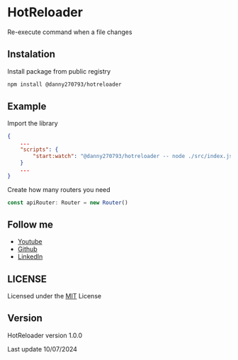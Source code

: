 # HotReloader

Re-execute command when a file changes

## Instalation

Install package from public registry

```bash
npm install @danny270793/hotreloader
```

## Example

Import the library

```json
{
    ...
    "scripts": {
        "start:watch": "@danny270793/hotreloader -- node ./src/index.js"
    }
    ...
}
```

Create how many routers you need

```ts
const apiRouter: Router = new Router()
```

## Follow me

- [Youtube](https://www.youtube.com/channel/UC5MAQWU2s2VESTXaUo-ysgg)
- [Github](https://www.github.com/danny270793/)
- [LinkedIn](https://www.linkedin.com/in/danny270793)

## LICENSE

Licensed under the [MIT](license.md) License

## Version

HotReloader version 1.0.0

Last update 10/07/2024
